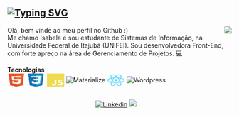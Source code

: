 [![Typing SVG](https://readme-typing-svg.herokuapp.com?color=74CFED&center=true&vCenter=true&width=1000&lines=%3C+Hello+World+%2F%3E)](https://git.io/typing-svg)
-

<div>
  <img height="200em"  align="right" src="https://media.giphy.com/media/e0AruSSbMgYUzKnaVA/giphy.gif">
  <div>
    <p>Olá, bem vinde ao meu perfil no Github :) <br>
      Me chamo Isabela e sou estudante de Sistemas de Informação, na Universidade Federal de Itajubá (UNIFEI). Sou desenvolvedora Front-End, com forte apreço na área de Gerenciamento de Projetos. 💻
</p>
  </div>
</div>

<div>
  <b>Tecnologias</b>
  <div style="display: inline_block">
    <img align="center" alt="HTML" height="30" width="40" src="https://raw.githubusercontent.com/devicons/devicon/master/icons/html5/html5-original.svg">
    <img align="center" alt="CSS" height="30" width="40" src="https://raw.githubusercontent.com/devicons/devicon/master/icons/css3/css3-original.svg">
    <img align="center" alt="Js" height="30" width="40" src="https://raw.githubusercontent.com/devicons/devicon/master/icons/javascript/javascript-plain.svg">
    <img align="center" alt="Materialize" height="30" width="40" src="https://user-images.githubusercontent.com/28874379/129633227-6d798169-db75-4b90-bdf0-2e89b9894fd3.png">
    <img align="center" alt="React" height="30" width="40" src="https://raw.githubusercontent.com/devicons/devicon/master/icons/react/react-original.svg">
    <img align="center" alt="Wordpress" height="30" src="https://user-images.githubusercontent.com/28874379/129623370-c65bff5a-916f-44b1-814f-c8e76bd958b1.png">
  </div>
</div>

##

<div align="center">
  <a href="https://www.linkedin.com/in/souza-isa" target="_blank"><img alt="Linkedin" height="40" src="https://user-images.githubusercontent.com/28874379/129626974-62dc3149-9e2e-4c8f-b114-f1e8868182fa.png"></a>
  <a href="mailto:souza.isa96@gmail.com" target="_blank"><img alta="Gmail" height="40" src="https://user-images.githubusercontent.com/28874379/129626983-a829c6a2-1b59-449c-bd8c-34b7f66534c0.png"></a>
  
</div>


